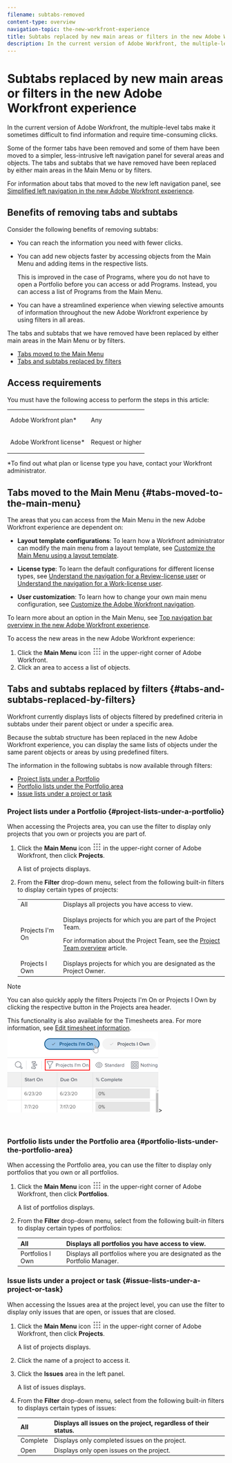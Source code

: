 ```yaml
---
filename: subtabs-removed
content-type: overview
navigation-topic: the-new-workfront-experience
title: Subtabs replaced by new main areas or filters in the new Adobe Workfront experience
description: In the current version of Adobe Workfront, the multiple-level tabs make it sometimes difficult to find information and require time-consuming clicks.
---
```


# Subtabs replaced by new main areas or filters in the new Adobe Workfront experience

In the current version of Adobe Workfront, the multiple-level tabs make it sometimes difficult to find information and require time-consuming clicks.

Some of the former tabs have been removed and some of them have been moved to a simpler, less-intrusive left navigation panel for several areas and objects. The tabs and subtabs that we have removed have been replaced by either main areas in the Main Menu or by filters.

For information about tabs that moved to the new left navigation panel, see [Simplified left navigation in the new Adobe Workfront experience](../../workfront-basics/the-new-workfront-experience/simplified-left-navigation.md).

## Benefits of removing tabs and subtabs

Consider the following benefits of removing subtabs:

* You can reach the information you need with fewer clicks.
* You can add new objects faster by accessing objects from the Main Menu and adding items in the respective lists.

  This is improved in the case of Programs, where you do not have to open a Portfolio before you can access or add Programs. Instead, you can access a list of Programs from the Main Menu.

* You can have a streamlined experience when viewing selective amounts of information throughout the new Adobe Workfront experience by using filters in all areas.

The tabs and subtabs that we have removed have been replaced by either main areas in the Main Menu or by filters.

* [Tabs moved to the Main Menu](#tabs-moved-to-the-main-menu) 
* [Tabs and subtabs replaced by filters](#tabs-and-subtabs-replaced-by-filters)

## Access requirements

You must have the following access to perform the steps in this article:

<table cellspacing="0"> 
 <col> 
 </col> 
 <col> 
 </col> 
 <tbody> 
  <tr> 
   <td role="rowheader">Adobe Workfront plan*</td> 
   <td> <p>Any</p> </td> 
  </tr> 
  <tr> 
   <td role="rowheader">Adobe Workfront license*</td> 
   <td> <p>Request or higher</p> </td> 
  </tr> 
 </tbody> 
</table>

&#42;To find out what plan or license type you have, contact your Workfront administrator.

## Tabs moved to the Main Menu {#tabs-moved-to-the-main-menu}

The areas that you can access from the Main Menu in the new Adobe Workfront experience are dependent on:

* **Layout template configurations**: To learn how a Workfront administrator can modify the main menu from a layout template, see [Customize the Main Menu using a layout template](../../administration-and-setup/customize-workfront/use-layout-templates/customize-main-menu.md).

* **License type**: To learn the default configurations for different license types, see [Understand the navigation for a Review-license user](../../workfront-basics/navigate-workfront/workfront-navigation/reviewer-global-navigation-bar.md) or [Understand the navigation for a Work-license user](../../workfront-basics/navigate-workfront/workfront-navigation/worker-global-navigation-bar.md).

* **User customization**: To learn how to change your own main menu configuration, see [Customize the Adobe Workfront navigation](../../workfront-basics/navigate-workfront/workfront-navigation/customize-global-navigation-bar.md).

To learn more about an option in the Main Menu, see [Top navigation bar overview in the new Adobe Workfront experience](../../workfront-basics/the-new-workfront-experience/global-navigation-overview.md).

To access the new areas in the new Adobe Workfront experience:

1. Click the **Main Menu** icon ![](assets/main-menu-icon.png) in the upper-right corner of Adobe Workfront.
1. Click an area to access a list of objects.

## Tabs and subtabs replaced by filters {#tabs-and-subtabs-replaced-by-filters}

Workfront currently displays lists of objects filtered by predefined criteria in subtabs under their parent object or under a specific area.

Because the subtab structure has been replaced in the new Adobe Workfront experience, you can display the same lists of objects under the same parent objects or areas by using predefined filters.

The information in the following subtabs is now available through filters:

* [Project lists under a Portfolio](#project-lists-under-a-portfolio) 
* [Portfolio lists under the Portfolio area](#portfolio-lists-under-the-portfolio-area) 
* [Issue lists under a project or task](#issue-lists-under-a-project-or-task)

### Project lists under a Portfolio {#project-lists-under-a-portfolio}

When accessing the Projects area, you can use the filter to display only projects that you own or projects you are part of.

1. Click the **Main Menu** icon ![](assets/main-menu-icon.png) in the upper-right corner of Adobe Workfront, then click **Projects**.

   A list of projects displays.

1. From the **Filter** drop-down menu, select from the following built-in filters to display certain types of projects:

   <table cellspacing="0"> 
    <col> 
    <col> 
    <tbody> 
     <tr> 
      <td role="rowheader">All</td> 
      <td>Displays all projects you have access to view.</td> 
     </tr> 
     <tr> 
      <td role="rowheader">Projects I'm On</td> 
      <td> <p>Displays projects for which you are part of the Project Team.</p> <p>For information about the Project Team, see the <a href="../../manage-work/projects/planning-a-project/project-team-overview.md" class="MCXref xref">Project Team overview</a> article.</p> </td> 
     </tr> 
     <tr> 
      <td role="rowheader">Projects I Own</td> 
      <td>Displays projects for which you are designated as the Project Owner.</td> 
     </tr> 
    </tbody> 
   </table>

>[!NOTE]
>
>You can also quickly apply the filters Projects I'm On or Projects I Own by clicking the respective button in the Projects area header.
>
>This functionality is also available for the Timesheets area.&nbsp;For more information, see [Edit timesheet information](../../timesheets/create-and-manage-timesheets/edit-timesheets.md).   
>![](assets/nwe-project-list-buttons-350x187.png)>

&nbsp;

### Portfolio lists under the Portfolio area {#portfolio-lists-under-the-portfolio-area}

When accessing the Portfolio area, you can use the filter to display only portfolios that you own or all portfolios.

1. Click the **Main Menu** icon ![](assets/main-menu-icon.png) in the upper-right corner of Adobe Workfront, then click **Portfolios**.

   A list of portfolios displays.

1. From the **Filter** drop-down menu, select from the following built-in filters to display certain types of portfolios:

   | All |Displays all portfolios you have access to view. |
   |---|---|
   | Portfolios I Own |Displays all portfolios where you are designated as the Portfolio Manager.  |

### Issue lists under a project or task {#issue-lists-under-a-project-or-task}

When accessing the Issues area at the project level, you can use the filter to display only issues that are open, or issues that are closed.

1. Click the **Main Menu** icon ![](assets/main-menu-icon.png) in the upper-right corner of Adobe Workfront, then click **Projects**.

   A list of projects displays.

1. Click the name of a project to access it.
1. Click the **Issues** area in the left panel.

   A list of issues displays.

1. From the **Filter** drop-down menu, select from the following built-in filters to displays certain types of issues:

   | All |Displays all issues on the project, regardless of their status. |
   |---|---|
   | Complete |Displays only completed issues on the project. |
   | Open |Displays only open issues on the project. |

